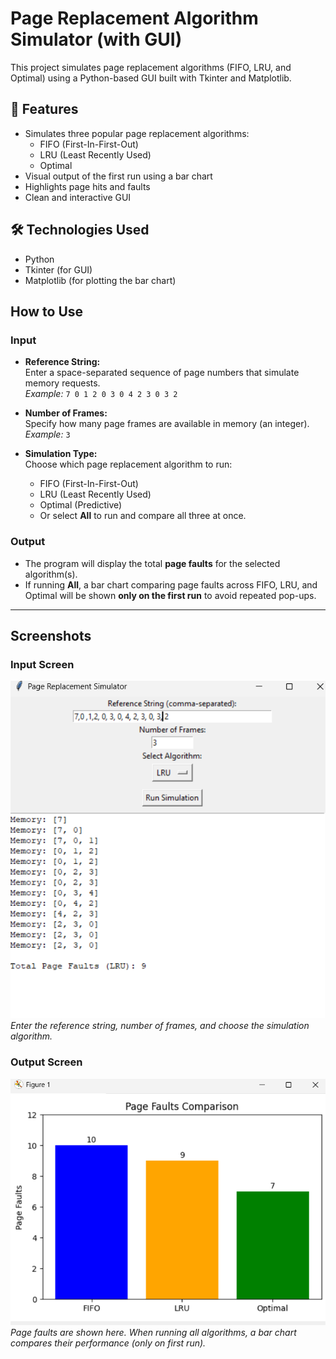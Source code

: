 # Page Replacement Algorithm Simulator (with GUI)

This project simulates page replacement algorithms (FIFO, LRU, and Optimal) using a Python-based GUI built with Tkinter and Matplotlib.

## 🚀 Features

- Simulates three popular page replacement algorithms:
  - FIFO (First-In-First-Out)
  - LRU (Least Recently Used)
  - Optimal
- Visual output of the first run using a bar chart
- Highlights page hits and faults
- Clean and interactive GUI

## 🛠️ Technologies Used

- Python
- Tkinter (for GUI)
- Matplotlib (for plotting the bar chart)

## How to Use

### Input

- **Reference String:**  
  Enter a space-separated sequence of page numbers that simulate memory requests.  
  *Example:* `7 0 1 2 0 3 0 4 2 3 0 3 2`

- **Number of Frames:**  
  Specify how many page frames are available in memory (an integer).  
  *Example:* `3`

- **Simulation Type:**  
  Choose which page replacement algorithm to run:  
  - FIFO (First-In-First-Out)  
  - LRU (Least Recently Used)  
  - Optimal (Predictive)  
  - Or select **All** to run and compare all three at once.

### Output

- The program will display the total **page faults** for the selected algorithm(s).
- If running **All**, a bar chart comparing page faults across FIFO, LRU, and Optimal will be shown **only on the first run** to avoid repeated pop-ups.

---

## Screenshots

### Input Screen  
![Input Screen](Input.png)  
*Enter the reference string, number of frames, and choose the simulation algorithm.*

### Output Screen  
![Output Screen](output_comparision_chart.png)  
*Page faults are shown here. When running all algorithms, a bar chart compares their performance (only on first run).*
